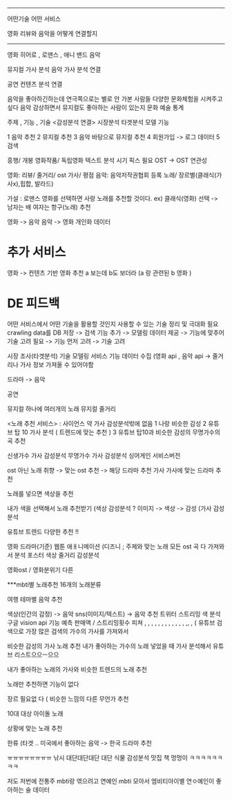------
어떤기술 어떤 서비스

영화 리뷰와 음악을 어떻게 연결할지 

---------
영화
히어로 , 로맨스 , 애니 
밴드 음악

뮤지컬 가사 분석
음악 가사 분석 연결

공연 컨텐츠 분석 연결 

음악을 좋아하긴하는데 연극쪽으로는 별로 안 가본 사람들 
다양한 문화체험을 시켜주고싶다 
음악 감상하면서 뮤지컬도 좋아하는 사람이 있는지
 문화 예술 통계

주제 , 기능 , 기술 
<감성분석 연결>
시장분석
타겟분석
모델
기능

1 음악 추천
2 뮤지컬 추천 
3 음악 바탕으로 뮤지컬 추천
4 회원가입 -> 로그 데이터 
5 검색




흥행/ 개봉 영화작품/ 독립영화
텍스트 분석
시기 픽스 필요
OST -> OST 연관성

영화: 리뷰/ 줄거리/ ost 가사/ 평점
음악: 음악저작권협회 등록 노래/ 장르별(클래식(가사x),힙합, 발라드)

가설 : 로맨스 영화를 선택하면 사랑 노래를 추천할 것이다. ex) 클래식(영화) 선택 -> 남자는 배 여자는 항구(노래) 추천

영화 -> 음악 
음악 -> 영화
개인화 데이터 

#  추가 서비스
영화 -> 컨텐츠 기반 영화 추천
a 보는데 b도 보더라
(a 랑 관련된 b 영화 )

# DE 피드백
어떤 서비스에서 어떤 기술을 활용할 것인지 사용할 수 있는 기술 정리 및 극대화 필요
crawling data를 DB 저장 -> 검색 기능 추가 -> 모델링 데이터 제공
-> 기능에 맞추어 기술 고려 필요
-> 기능 먼저 고려 -> 기술 고려

시장 조사(타겟분석)
기술 
모델링 
서비스 기능
데이터 수집
(영화 api , 음악 api -> 줄거리나 가사 정보 가져올 수 있어야함 





드라마 -> 음악 


공연

뮤지컬 하나에 여러개의 노래 
뮤지컬 줄거리 

<노래 추천 서비스> : 사이언스 약
가사 감성분석밖에 없음 
1 나랑 비슷한 감성 
2 유튜브 탑 10 가사 분석  ( 트렌드에 맞는 추천 ) 
3 유튜브 탑10과 비슷한 감성의 무명가수의 곡 추천 


신생가수 가사 감성분석 
무명가수 가사 감성분석
싱어게인 서비스버전


ost 아닌 노래 취향 -> 맞는 ost 추천 -> 해당 드라마 추천 
가사 
가사에 맞는 드라마 추천 


노래를 넣으면 색상을 추천 

내가 색을 선택해서 노래 추천받기 
(색상 감성분석 ?  이미지 -> 색상 -> 감성 
(가사 감성분석






유튜브 트렌드 
다양한 추천 !!



영화
드라마(기준)
웹툰
애ㅐ니메이션
(디즈니 ; 주제와 맞는 노래 
모든 ost 곡 다 가져와서 분석
포스터 색상
줄거리 감성분석 


영화ost / 영화분위기 다른

***mbti별 노래추천 
16개의 노래분류

여행 테마별 음악 추천 


색상(인간의 감정) -> 음악
sns(이미지/텍스트) -> 음악 추천
트위터 스트리밍
색 분석
구글 vision api
기능
예측 
판매액 / 스트리밍횟수 
피쳐 , , , , , , , , , , ,  , ,, , ( 
유튜브 검색으로 가장 많은 검색의 가수의 가사를 가져와서 

비슷한 감성의 가사 노래 추천
내가 좋아하는 가수의 노래 넣었을 때 
가사 분석해서 
유튜브 리스트으으ㅡ으으

내가 좋아하는 노래의 가사와 비슷한 트렌드의 노래 추천 

노래만 추천하면 기능이 없다 

장르 필요없 다 
( 비슷한 느낌의 다른 무언가 추천 


10대 대상 아이돌 노래 


상황에 맞는 노래 추천

한류 (타겟 .. 
미국에서 좋아하는 음악 -> 한국 드라마 추천 

ㅠㅠㅠㅠㅠㅠㅠㅠ
낚시 대단대단대단 대단 
식물
감성분석 맛집
책
멍멍이
ㅋㅋㅋㅋㅋㅋㅋㅋ

저도
저번에 전통주 mbti랑 엮으려고 
연예인 mbti 모아서 엠비티아이별 연ㅇ예인이 좋아하는 술 
데이터 






















